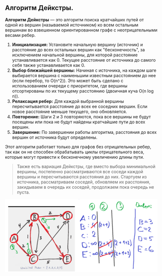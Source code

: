 ## Алгоритм Дейкстры.

**Алгоритм Дейкстры** — это алгоритм поиска кратчайших путей от одной из вершин (называемой источником) ко всем остальным вершинам во взвешенном ориентированном графе с неотрицательными весами ребер.

1) **Инициализация:** Установите начальную вершину (источник) и расстояние до всех остальных вершин как "бесконечность", за исключением начальной вершины, для которой расстояние устанавливается как 0. Текущее расстояние от источника до самого себя также устанавливается как 0.
2) **Выбор ближайшей вершины:** Начиная с источника, на каждом шаге выбирается вершина с наименьшим известным расстоянием до нее (если перебор, то O(n^2)). Это может быть сделано с использованием очереди с приоритетом, где вершины отсортированы по их текущему расстоянию (двоичная куча O(n log n)).
3) **Релаксация ребер:** Для каждой выбранной вершины пересчитывается расстояние до всех ее соседних вершин. Если новое расстояние меньше текущего, оно обновляется.
4) **Повторение:** Шаги 2 и 3 повторяются, пока все вершины не будут посещены или пока не будут найдены кратчайшие пути до всех вершин.
5) **Завершение:** По завершении работы алгоритма, расстояния до всех вершин от источника будут определены.

Этот алгоритм работает только для графов без отрицательных ребер, так как он не способен обрабатывать циклы отрицательного веса, которые могут привести к бесконечному увеличению длины пути.


> Также есть вариация Дейкстры, где вместо выбора минимальной вершины, постепенно рассматриваются все соседи каждой вершины и пересчитываются расстояния до них.
>Стартуем из источника, рассматриваем соседей, обновляем их расстояния, закидываем в очередь их соседей, продолжаем пока очередь не пуста.

![](../pictures/17.png)